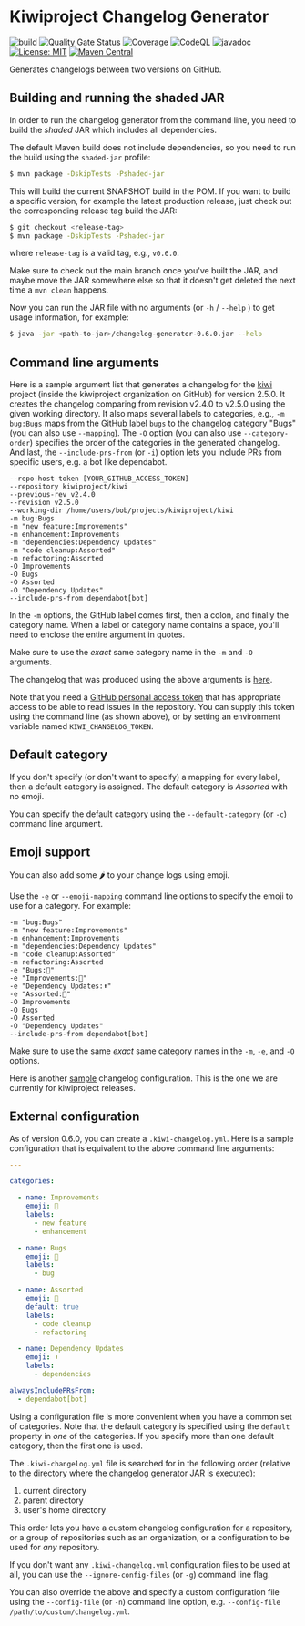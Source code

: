 # Kiwiproject Changelog Generator

[![build](https://github.com/kiwiproject/kiwiproject-changelog/actions/workflows/build.yml/badge.svg)](https://github.com/kiwiproject/kiwiproject-changelog/actions/workflows/build.yml)
[![Quality Gate Status](https://sonarcloud.io/api/project_badges/measure?project=kiwiproject_kiwiproject-changelog&metric=alert_status)](https://sonarcloud.io/summary/new_code?id=kiwiproject_kiwiproject-changelog)
[![Coverage](https://sonarcloud.io/api/project_badges/measure?project=kiwiproject_kiwiproject-changelog&metric=coverage)](https://sonarcloud.io/summary/new_code?id=kiwiproject_kiwiproject-changelog)
[![CodeQL](https://github.com/kiwiproject/kiwiproject-changelog/actions/workflows/codeql.yml/badge.svg)](https://github.com/kiwiproject/kiwiproject-changelog/actions/workflows/codeql.yml)
[![javadoc](https://javadoc.io/badge2/org.kiwiproject/changelog-generator/javadoc.svg)](https://javadoc.io/doc/org.kiwiproject/changelog-generator)
[![License: MIT](https://img.shields.io/badge/License-MIT-blue.svg)](https://opensource.org/licenses/MIT)
[![Maven Central](https://img.shields.io/maven-central/v/org.kiwiproject/changelog-generator)](https://central.sonatype.com/artifact/org.kiwiproject/changelog-generator/)

Generates changelogs between two versions on GitHub.

## Building and running the shaded JAR

In order to run the changelog generator from the command line, you need to build the _shaded_ JAR which includes all dependencies.

The default Maven build does not include dependencies, so you need to run the build using the `shaded-jar` profile:

```bash
$ mvn package -DskipTests -Pshaded-jar
```

This will build the current SNAPSHOT build in the POM. If you want to build a specific version,
for example the latest production release, just check out the corresponding release tag build the JAR:

```bash
$ git checkout <release-tag>
$ mvn package -DskipTests -Pshaded-jar
```

where `release-tag` is a valid tag, e.g., `v0.6.0`.

Make sure to check out the main branch once you've built the JAR, and maybe move the JAR somewhere else
so that it doesn't get deleted the next time a `mvn clean` happens.

Now you can run the JAR file with no arguments (or `-h` / `--help` ) to get usage information, for example:

```bash
$ java -jar <path-to-jar>/changelog-generator-0.6.0.jar --help
```

## Command line arguments

Here is a sample argument list that generates a changelog for the [kiwi](https://github.com/kiwiproject/kiwi) 
project (inside the kiwiproject organization on GitHub) for version 2.5.0.
It creates the changelog comparing from revision v2.4.0 to v2.5.0 using the given working directory.
It also maps several labels to categories, e.g., `-m bug:Bugs` maps from the GitHub label `bugs` to the
changelog category "Bugs" (you can also use `--mapping`). The `-O` option (you can also use `--category-order`)
specifies the order of the categories in the generated changelog. And last, the `--include-prs-from` (or `-i`)
option lets you include PRs from specific users, e.g. a bot like dependabot.


```
--repo-host-token [YOUR_GITHUB_ACCESS_TOKEN]
--repository kiwiproject/kiwi
--previous-rev v2.4.0
--revision v2.5.0
--working-dir /home/users/bob/projects/kiwiproject/kiwi
-m bug:Bugs
-m "new feature:Improvements"
-m enhancement:Improvements
-m "dependencies:Dependency Updates"
-m "code cleanup:Assorted"
-m refactoring:Assorted
-O Improvements
-O Bugs
-O Assorted
-O "Dependency Updates"
--include-prs-from dependabot[bot]
```

In the `-m` options, the GitHub label comes first, then a colon, and finally the category name.
When a label or category name contains a space, you'll need to enclose the entire argument in
quotes.

Make sure to use the _exact_ same category name in the `-m` and `-O` arguments.

The changelog that was produced using the above arguments is
[here](https://github.com/kiwiproject/kiwi/releases/tag/v2.5.0).

Note that you need a [GitHub personal access token](https://docs.github.com/en/authentication/keeping-your-account-and-data-secure/managing-your-personal-access-tokens)
that has appropriate access to be able to read issues in the repository. 
You can supply this token using the command line (as shown above), or by setting an environment variable
named `KIWI_CHANGELOG_TOKEN`.

## Default category

If you don't specify (or don't want to specify) a mapping for every label, then a default
category is assigned. The default category is _Assorted_ with no emoji.

You can specify the default category using the `--default-category` (or `-c`) command
line argument.

## Emoji support

You can also add some 🌶️ to your change logs using emoji.

Use the `-e` or `--emoji-mapping` command line options to specify the emoji to use for a category.
For example:

```
-m "bug:Bugs"
-m "new feature:Improvements"
-m enhancement:Improvements
-m "dependencies:Dependency Updates"
-m "code cleanup:Assorted"
-m refactoring:Assorted
-e "Bugs:🐛"
-e "Improvements:🚀"
-e "Dependency Updates:⬆️"
-e "Assorted:👜"
-O Improvements
-O Bugs
-O Assorted
-O "Dependency Updates"
--include-prs-from dependabot[bot]
```

Make sure to use the same _exact_ same category names in the `-m`, `-e`, and `-O` options.

Here is another [sample](sample-kiwi-changelog.yml) changelog configuration. This is the one
we are currently for kiwiproject releases. 

## External configuration

As of version 0.6.0, you can create a `.kiwi-changelog.yml`. Here is a sample configuration
that is equivalent to the above command line arguments:

```yaml
---

categories:

  - name: Improvements
    emoji: 🚀
    labels:
      - new feature
      - enhancement

  - name: Bugs
    emoji: 🐛
    labels:
      - bug

  - name: Assorted
    emoji: 👜
    default: true
    labels:
      - code cleanup
      - refactoring

  - name: Dependency Updates
    emoji: ⬆️
    labels:
      - dependencies

alwaysIncludePRsFrom:
  - dependabot[bot]
```

Using a configuration file is more convenient when you have a common set of categories. Note that
the default category is specified using the `default` property in _one_ of the categories.
If you specify more than one default category, then the first one is used.

The  `.kiwi-changelog.yml` file is searched for in the following order (relative to the directory
where the changelog generator JAR is executed):

1. current directory
2. parent directory
3. user's home directory

This order lets you have a custom changelog configuration for a repository, or a group of 
repositories such as an organization, or a configuration to be used for _any_ repository.

If you don't want any `.kiwi-changelog.yml` configuration files to be used at all, you can
use the `--ignore-config-files` (or `-g`) command line flag.

You can also override the above and specify a custom configuration file using the
`--config-file` (or `-n`) command line option, e.g. `--config-file /path/to/custom/changelog.yml`.
